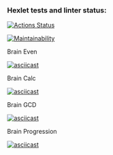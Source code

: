 ### Hexlet tests and linter status:
[![Actions Status](https://github.com/DSFirstaev/frontend-project-lvl1/workflows/hexlet-check/badge.svg)](https://github.com/DSFirstaev/frontend-project-lvl1/actions)

[![Maintainability](https://api.codeclimate.com/v1/badges/a99a88d28ad37a79dbf6/maintainability)](https://codeclimate.com/github/codeclimate/codeclimate/maintainability)

Brain Even

[![asciicast](https://asciinema.org/a/Vciva9hV2vzLhkcRyn0AoFIHJ.svg)](https://asciinema.org/a/Vciva9hV2vzLhkcRyn0AoFIHJ)

Brain Calc

[![asciicast](https://asciinema.org/a/GMMfhgtzzF1TcV5zqGztlzpI3.svg)](https://asciinema.org/a/GMMfhgtzzF1TcV5zqGztlzpI3)

Brain GCD

[![asciicast](https://asciinema.org/a/tAG6PY09IsiWASrw9q7yHZE2D.svg)](https://asciinema.org/a/tAG6PY09IsiWASrw9q7yHZE2D)

Brain Progression

[![asciicast](https://asciinema.org/a/nCpS6FPPsOiZ10XkAEWGePoQN.svg)](https://asciinema.org/a/nCpS6FPPsOiZ10XkAEWGePoQN)
